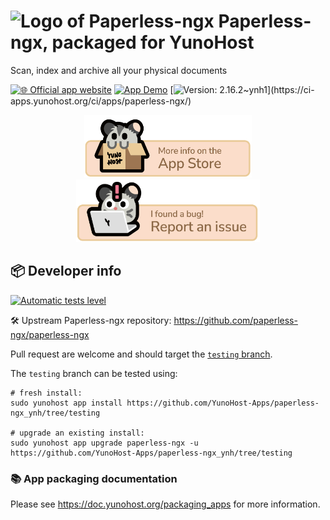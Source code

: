 <!--
N.B.: This README was automatically generated by <https://github.com/YunoHost/apps_tools/blob/main/readme_generator>
It shall NOT be edited by hand.
-->

<h1>
  <img src="https://raw.githubusercontent.com/YunoHost/apps/main/logos/paperless-ngx.png" width="32px" alt="Logo of Paperless-ngx">
  Paperless-ngx, packaged for YunoHost
</h1>

Scan, index and archive all your physical documents

[![🌐 Official app website](https://img.shields.io/badge/Official_app_website-darkgreen?style=for-the-badge)](https://paperless-ngx.com)
[![App Demo](https://img.shields.io/badge/App_Demo-blue?style=for-the-badge)](https://demo.paperless-ngx.com/)
[![Version: 2.16.2~ynh1](https://img.shields.io/badge/Version-2.16.2~ynh1-rgba(0,150,0,1)?style=for-the-badge)](https://ci-apps.yunohost.org/ci/apps/paperless-ngx/)

<div align="center">
<a href="https://apps.yunohost.org/app/paperless-ngx"><img height="100px" src="https://github.com/YunoHost/yunohost-artwork/raw/refs/heads/main/badges/neopossum-badges/badge_more_info_on_the_appstore.svg"/></a>
<a href="https://github.com/YunoHost-Apps/paperless-ngx_ynh/issues"><img height="100px" src="https://github.com/YunoHost/yunohost-artwork/raw/refs/heads/main/badges/neopossum-badges/badge_report_an_issue.svg"/></a>
</div>

## 📦 Developer info

[![Automatic tests level](https://apps.yunohost.org/badge/cilevel/paperless-ngx)](https://ci-apps.yunohost.org/ci/apps/paperless-ngx/)

🛠️ Upstream Paperless-ngx repository: <https://github.com/paperless-ngx/paperless-ngx>

Pull request are welcome and should target the [`testing` branch](https://github.com/YunoHost-Apps/paperless-ngx_ynh/tree/testing).

The `testing` branch can be tested using:
```
# fresh install:
sudo yunohost app install https://github.com/YunoHost-Apps/paperless-ngx_ynh/tree/testing

# upgrade an existing install:
sudo yunohost app upgrade paperless-ngx -u https://github.com/YunoHost-Apps/paperless-ngx_ynh/tree/testing
```

### 📚 App packaging documentation

Please see <https://doc.yunohost.org/packaging_apps> for more information.